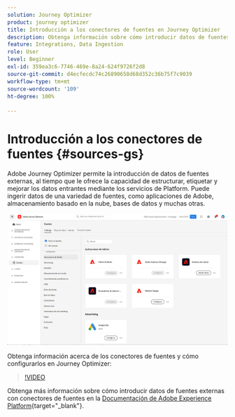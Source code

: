 ```yaml
---
solution: Journey Optimizer
product: journey optimizer
title: Introducción a los conectores de fuentes en Journey Optimizer
description: Obtenga información sobre cómo introducir datos de fuentes externas en Adobe Journey Optimizer
feature: Integrations, Data Ingestion
role: User
level: Beginner
exl-id: 359ea3c6-7746-469e-8a24-624f9726f2d8
source-git-commit: d4ecfecdc74c26890658d68d352c36b75f7c9039
workflow-type: tm+mt
source-wordcount: '109'
ht-degree: 100%

---
```


# Introducción a los conectores de fuentes {#sources-gs}

Adobe Journey Optimizer permite la introducción de datos de fuentes externas, al tiempo que le ofrece la capacidad de estructurar, etiquetar y mejorar los datos entrantes mediante los servicios de Platform. Puede ingerir datos de una variedad de fuentes, como aplicaciones de Adobe, almacenamiento basado en la nube, bases de datos y muchas otras.

![](assets/sources-home.png)

Obtenga información acerca de los conectores de fuentes y cómo configurarlos en Journey Optimizer:

>[!VIDEO](https://video.tv.adobe.com/v/335919?quality=12)

Obtenga más información sobre cómo introducir datos de fuentes externas con conectores de fuentes en la [Documentación de Adobe Experience Platform](https://experienceleague.adobe.com/docs/experience-platform/sources/home.html?lang=es){target="_blank"}.
